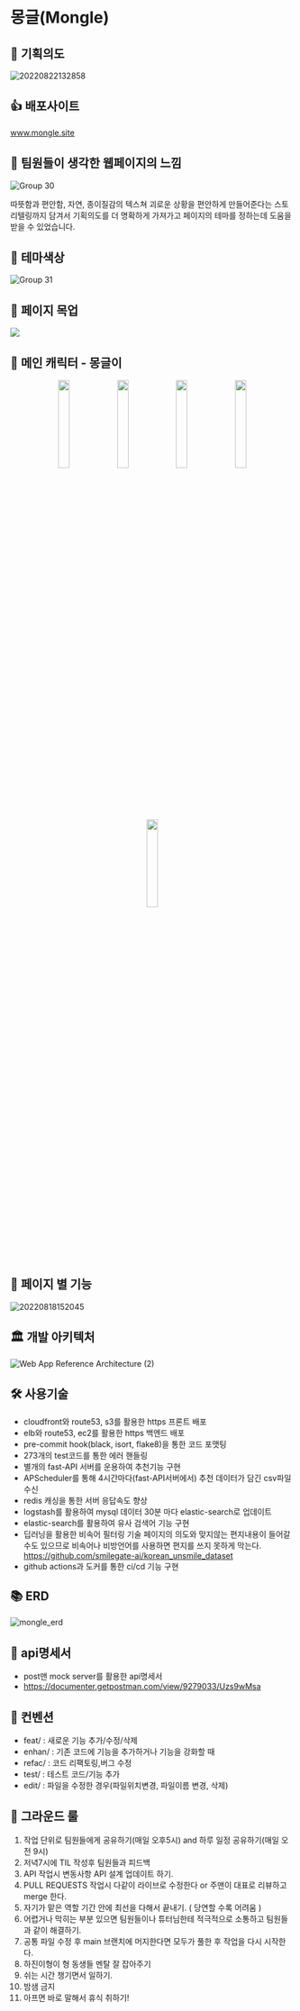 # 몽글(Mongle)


## 📝 기획의도 
![20220822132858](https://user-images.githubusercontent.com/102797869/185839746-4c879cb4-b66d-4272-aca5-30035f1ba660.png)

## 👍 배포사이트
www.mongle.site

## 🤔 팀원들이 생각한 웹페이지의 느낌

![Group 30](https://user-images.githubusercontent.com/55477835/177790010-706e97b8-a65c-4009-aafc-d40aef1a8292.png)

따뜻함과 편안함, 자연, 종이질감의 텍스쳐 괴로운 상황을 편안하게 만들어준다는 스토리텔링까지 담겨서 기획의도를 더 명확하게 가져가고 페이지의 테마를 정하는데 도움을 받을 수 있었습니다.

## 🌈 테마색상

![Group 31](https://user-images.githubusercontent.com/55477835/177790475-5b13c5f2-38d9-4801-8e50-ca58aa3c2594.png)

## 🙏 페이지 목업
![](https://velog.velcdn.com/images/aboutjoo/post/6456f187-1956-4b54-ba3e-d1b609052f4b/image.png)

## 🐥 메인 캐릭터 - 몽글이
<p align="center">
<img style="width:20%;" src="https://user-images.githubusercontent.com/55477835/185823450-c6c82584-43c9-419e-bdc5-47b924ee6cde.png">
<img style="width:20%;" src="https://user-images.githubusercontent.com/55477835/185823469-abe701da-0150-4a2d-ba10-d320733f0473.png">
<img style="width:20%;" src="https://user-images.githubusercontent.com/55477835/185823477-7d6de8e3-0c28-4203-8560-1d0c941ef93f.png">
<img style="width:20%;" src="https://user-images.githubusercontent.com/55477835/185823478-5e186a08-db50-4da4-b644-b219bea6b653.png">
<img style="width:20%;" src="https://user-images.githubusercontent.com/55477835/185823480-7ecf1449-8d22-4f99-b489-231a81ec1594.png">
</p>

## 🔨 페이지 별 기능

![20220818152045](https://user-images.githubusercontent.com/102797869/185308909-658e2d00-4722-4e0f-80ab-bb812a15c9b1.png)

## 🏛 개발 아키텍처

![Web App Reference Architecture (2)](https://user-images.githubusercontent.com/55477835/185822526-93e791e1-bf37-4d5f-a225-1de87cc83fab.png)

## 🛠 사용기술
- cloudfront와 route53, s3를 활용한 https 프론트 배포
- elb와 route53, ec2를 활용한 https 백엔드 배포
- pre-commit hook(black, isort, flake8)을 통한 코드 포맷팅
- 273개의 test코드를 통한 에러 핸들링
- 별개의 fast-API 서버를 운용하여 추천기능 구현
- APScheduler를 통해 4시간마다(fast-API서버에서) 추천 데이터가 담긴 csv파일 수신
- redis 캐싱을 통한 서버 응답속도 향상
- logstash를 활용하여 mysql 데이터 30분 마다 elastic-search로 업데이트
- elastic-search를 활용하여 유사 검색어 기능 구현
- 딥러닝을 활용한 비속어 필터링 기술
페이지의 의도와 맞지않는 편지내용이 들어갈 수도 있으므로 비속어나 비방언어를 사용하면 편지를 쓰지 못하게 막는다.
https://github.com/smilegate-ai/korean_unsmile_dataset
- github actions과 도커를 통한 ci/cd 기능 구현

## 📚 ERD
![mongle_erd](https://user-images.githubusercontent.com/55477835/182724054-fd7394ac-121c-498a-8396-19e009e61685.png)

## 🏹 api명세서
- post맨 mock server를 활용한 api명세서
- https://documenter.getpostman.com/view/9279033/Uzs9wMsa

## 🤙 컨벤션
- feat/ : 새로운 기능 추가/수정/삭제
- enhan/ : 기존 코드에 기능을 추가하거나 기능을 강화할 때
- refac/ : 코드 리팩토링,버그 수정
- test/ : 테스트 코드/기능 추가
- edit/ : 파일을 수정한 경우(파일위치변경, 파일이름 변경, 삭제)

## 🙏 그라운드 룰
1. 작업 단위로 팀원들에게 공유하기(매일 오후5시) and 하루 일정 공유하기(매일 오전 9시)
2. 저녁7시에 TIL 작성후 팀원들과 피드백
3. API 작업시 변동사항 API 설계 업데이트 하기.
4. PULL REQUESTS 작업시 다같이 라이브로 수정한다 or 주맨이 대표로 리뷰하고 merge 한다.
5. 자기가 맡은 역할 기간 안에 최선을 다해서 끝내기. ( 당연할 수록 어려움 )
6. 어렵거나 막히는 부분 있으면 팀원들이나 튜터님한테 적극적으로 소통하고 팀원들과 같이 해결하기.
11. 공통 파일 수정 후 main 브랜치에 머지한다면 모두가 풀한 후 작업을 다시 시작한다.
7. 하진이형이 형 동생들 멘탈 잘 잡아주기
8. 쉬는 시간 챙기면서 일하기.
9. 밤샘 금지
10. 아프면 바로 말해서 휴식 취하기!
